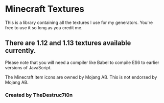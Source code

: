 # Minecraft Textures
This is a library containing all the textures I use for my generators. You're free to use it so long as you credit me.

## There are 1.12 and 1.13 textures available currently.

Please note that you will need a compiler like Babel to compile ES6 to earlier versions of JavaScript.

The Minecraft item icons are owned by Mojang AB.
This is not endorsed by Mojang AB.

### Created by TheDestruc7i0n